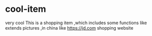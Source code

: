 # cool-item
very cool
This is a shopping item ,which includes some functions like extends pictures ,in china like https://jd.com shopping website

